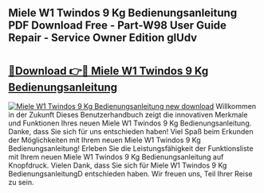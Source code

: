 ## Miele W1 Twindos 9 Kg Bedienungsanleitung PDF Download Free - Part-W98 User Guide Repair - Service Owner Edition glUdv

# <h2><a href="http://df0q9r.blite.top/?on=Miele+W1+Twindos+9+Kg+Bedienungsanleitung">🔗Download 👉🔴 Miele W1 Twindos 9 Kg Bedienungsanleitung</a></h2>

[![Miele W1 Twindos 9 Kg Bedienungsanleitung new download](https://i.imgur.com/lujVjoI.png)](http://df0q9r.blite.top/?on=Miele+W1+Twindos+9+Kg+Bedienungsanleitung)
Willkommen in der Zukunft Dieses Benutzerhandbuch zeigt die innovativen Merkmale und Funktionen Ihres neuen Miele W1 Twindos 9 Kg Bedienungsanleitung. Danke, dass Sie sich für uns entschieden haben! Viel Spaß beim Erkunden der Möglichkeiten mit Ihrem neuen Miele W1 Twindos 9 Kg Bedienungsanleitung! Erleben Sie die Leistungsfähigkeit der Funktionsliste mit Ihrem neuen Miele W1 Twindos 9 Kg Bedienungsanleitung auf Knopfdruck. Vielen Dank, dass Sie sich für Miele W1 Twindos 9 Kg BedienungsanleitungD entschieden haben. Wir freuen uns, Teil Ihrer Reise zu sein.
